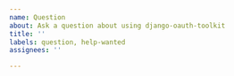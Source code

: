 ```yaml
---
name: Question
about: Ask a question about using django-oauth-toolkit
title: ''
labels: question, help-wanted
assignees: ''

---
```


<!-- What is your question? -->


